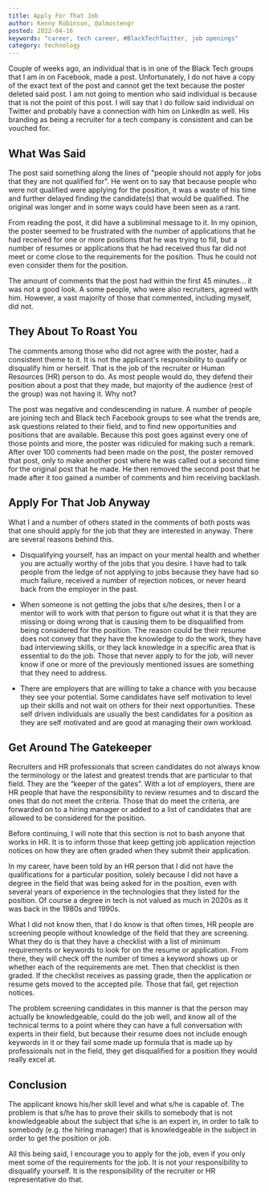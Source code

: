 ```yaml
---
title: Apply For That Job
author: Kenny Robinson, @almostengr
posted: 2022-04-16
keywords: "career, tech career, #BlackTechTwitter, job openings"
category: technology
---
```


Couple of weeks ago, an individual that is in one of the Black Tech groups that I am in on 
Facebook, made a post. Unfortunately, I do not have a copy of the exact text of the post 
and cannot get the text because the poster deleted said post. I am not going to mention
who said individual is because that is not the point of this post. I will say that I do 
follow said individual on Twitter and probably have a connection with him on 
LinkedIn as well. His branding as being a recruiter for a tech company is consistent and 
can be vouched for.

## What Was Said

The post said 
something along the lines of "people should not apply for jobs that they are not qualified for".
He went on to say that because people who were not qualified were applying 
for the position, it was a waste of his time and further delayed finding the candidate(s)
that would be qualified.
The original was longer and in some ways could have been seen as a rant.

From reading the post, it did have a subliminal message to it. In my opinion, the poster 
seemed to be frustrated with the number of applications that he had received for one or more 
positions that he was trying to fill, but a number of resumes or applications 
that he had received thus far did not meet or come close 
to the requirements for the position. Thus he could not even consider them for the position.

The amount of comments that the post had within the first 45 minutes... it was not a good look. 
A some people, who were also recruiters, agreed with him. 
However, a vast majority of those that commented, including myself, did not. 

## They About To Roast You

The comments among those who did not agree with the poster, had a consistent theme
to it. It is not the applicant's responsibility to qualify or disqualify him or herself. 
That is the job of the recruiter or Human Resources (HR) person to do. 
As most people would do, they defend their position about a post that they made, but 
majority of the audience (rest of the group) was not having it. Why not? 

The post was negative and condescending in nature. A number of people are joining tech 
and Black tech Facebook groups to see what the trends are, ask questions related to their 
field, and to find new opportunities and positions that are available. Because this post 
goes against every one of those points and more, the poster was ridiculed for making 
such a remark. After over 100 comments had been made on the post, the poster removed
that post, only to make another post where he was called out a second time for the 
original post that he made. He then removed the second post that he made after it too 
gained a number of comments and him receiving backlash.

## Apply For That Job Anyway

What I and a number of others stated in the comments of both posts was that one should 
apply for the job that they are interested in anyway. There are several reasons behind 
this. 

- Disqualifying yourself, has an impact on your mental health and whether you are
actually worthy of the jobs that you desire. I have had to talk people from the ledge of 
not applying to jobs because they have had so much failure, received a number of 
rejection notices, or never heard back from the employer in the past. 

- When someone is not getting the jobs that s/he desires, then I or a mentor
will to work with that
person to figure out what it is that they are missing or doing wrong that is causing 
them to be disqualified from being considered for the position. The reason could be 
their resume does not convey that they have the knowledge to do the work, they have 
bad interviewing skills, or they lack knowledge in a specific area that is essential 
to do the job. Those that never apply to for the job, will never know if one or more 
of the previously mentioned issues are something that they need to address. 

- There are employers that are willing to take a chance with you because they 
see your potential. Some candidates have self motivation to level up their skills and 
not wait on others for their next opportunities. These self driven individuals 
are usually the best candidates for a position as they are self motivated and 
are good at managing their own workload.

## Get Around The Gatekeeper

Recruiters and HR professionals that screen candidates do not always know the
terminology or the latest and greatest trends that are particular to that field. 
They are the “keeper of the gates”. With a 
lot of employers, there are HR people that have the responsibility to review resumes
and to discard the ones that do not meet the criteria. Those that do meet the criteria, 
are forwarded on to a hiring manager or added to a list of candidates that are allowed
to be considered for the position.

Before continuing, I will note that this section is not to bash anyone that works 
in HR. It is to inform those that keep getting job application rejection notices on 
how they are often graded when they submit their application.

In my career, have been told by an HR person that I did not have the 
qualifications for a particular position, solely because I did not have a degree in the 
field that was being asked for in the position, even with several years of experience
in the technologies that they listed for the position. Of course a degree in tech is not 
valued as much in 2020s as it was back in the 1980s and 1990s. 

What I did not know then, that 
I do know is that often times, HR people are screening people without 
knowledge of the field that they are screening. What they do is that they have a 
checklist with a list of minimum requirements or keywords to look for on the resume
or application. From there, they will check off the number of times a keyword 
shows up or whether each of the requirements are met. Then that checklist is then 
graded. If the checklist receives as passing grade, then the application or resume 
gets moved to the accepted pile. Those that fail, get rejection notices. 

The problem screening candidates in this manner 
is that the person may actually be knowledgeable, could do the job well, and 
know all of the technical terms to a point where they can have a full conversation 
with experts in their field, but because their resume does not include enough keywords
in it or they fail some made up formula that is made up by professionals not in the field,
they get disqualified for a position they would really excel at. 

## Conclusion

The applicant knows his/her skill level and what s/he is capable of. The problem is
that s/he has to prove their skills to somebody that is not knowledgeable about the 
subject that s/he is an expert in, in order to talk to somebody (e.g. the hiring manager) 
that is knowledgeable in the subject in order to get the position or job.

All this being said, I encourage you to apply for the job, even if you only meet 
some of the requirements for the job. It is not your responsibility to disqualify yourself. 
It is the responsibility of the recruiter or HR representative do that. 
